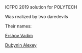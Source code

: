 ICFPC 2019 solution for POLYTECH

Was realized by two daredevils

Their names:

[Ershov Vadim](https://github.com/vadim01er)

[Dubynin Alexey](https://github.com/sevenineone)